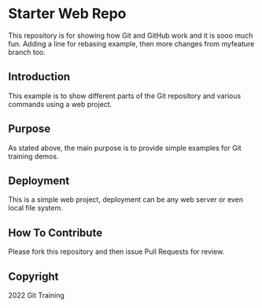 # Starter Web Repo

This repository is for showing how Git and GitHub work and it is sooo much fun. Adding
a line for rebasing example, then more changes from myfeature branch too. 

## Introduction

This example is to show different parts of the Git
repository and various commands using a web project. 

## Purpose

As stated above, the main purpose is to provide simple examples for Git training demos. 

## Deployment

This is a simple web project, deployment can be any web server or 
even local file system.

## How To Contribute

Please fork this repository and then issue Pull Requests for review. 

## Copyright 

2022 Git Training